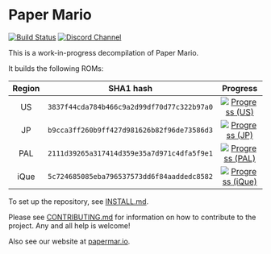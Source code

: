 # Paper Mario

[![Build Status][jenkins-badge]][jenkins]
[![Discord Channel][discord-badge]][discord]

This is a work-in-progress decompilation of Paper Mario.

It builds the following ROMs:

| Region | SHA1 hash                                  | Progress                                                 |
|:------:|--------------------------------------------|:--------------------------------------------------------:|
| US     | `3837f44cda784b466c9a2d99df70d77c322b97a0` | [![Progress (US)][progress-us-badge]][progress-us]       |
| JP     | `b9cca3ff260b9ff427d981626b82f96de73586d3` | [![Progress (JP)][progress-jp-badge]][progress-jp]       |
| PAL    | `2111d39265a317414d359e35a7d971c4dfa5f9e1` | [![Progress (PAL)][progress-pal-badge]][progress-pal]    |
| iQue   | `5c724685085eba796537573dd6f84aaddedc8582` | [![Progress (iQue)][progress-ique-badge]][progress-ique] |

To set up the repository, see [INSTALL.md](INSTALL.md).

Please see [CONTRIBUTING.md](CONTRIBUTING.md) for information on how to contribute to the project. Any and all help is welcome!

Also see our website at [papermar.io](https://papermar.io/).

[jenkins]: https://jenkins.deco.mp/job/papermario/job/main
[jenkins-badge]: https://img.shields.io/jenkins/build?jobUrl=https%3A%2F%2Fjenkins.deco.mp%2Fjob%2Fpapermario%2Fjob%2Fmain

[progress-us]: https://papermar.io/progress-us
[progress-us-badge]: https://img.shields.io/endpoint?url=https://papermar.io/reports/progress_us_shield.json

[progress-jp]: https://papermar.io/progress-jp
[progress-jp-badge]: https://img.shields.io/endpoint?url=https://papermar.io/reports/progress_jp_shield.json

[progress-pal]: https://papermar.io/progress-pal
[progress-pal-badge]: https://img.shields.io/endpoint?url=https://papermar.io/reports/progress_pal_shield.json

[progress-ique]: https://papermar.io/progress-ique
[progress-ique-badge]: https://img.shields.io/endpoint?url=https://papermar.io/reports/progress_ique_shield.json

[discord]: https://discord.gg/urUm3VG
[discord-badge]: https://img.shields.io/discord/279322074412089344?color=%237289DA&logo=discord&logoColor=ffffff

